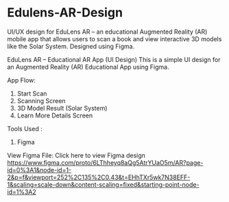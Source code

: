# Edulens-AR-Design
UI/UX design for EduLens AR – an educational Augmented Reality (AR) mobile app that allows users to scan a book and view interactive 3D models like the Solar System. Designed using Figma.

EduLens AR – Educational AR App (UI Design)
This is a simple UI design for an Augmented Reality (AR) Educational App using Figma.

App Flow:
1. Start Scan
2. Scanning Screen
3. 3D Model Result (Solar System)
4. Learn More Details Screen

Tools Used :
1. Figma

View Figma File:
Click here to view Figma design
https://www.figma.com/proto/6LThheyq8aQg5AtrYUaO5m/AR?page-id=0%3A1&node-id=1-2&p=f&viewport=252%2C135%2C0.43&t=EHhTXr5wk7N38EFF-1&scaling=scale-down&content-scaling=fixed&starting-point-node-id=1%3A2

